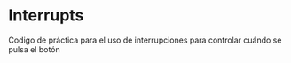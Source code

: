 # Interrupts

Codigo de práctica para el uso de interrupciones para controlar cuándo se pulsa el botón
